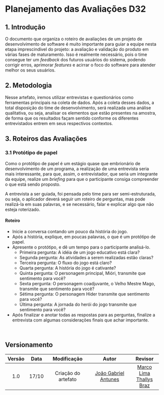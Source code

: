 # Planejamento das Avaliações D32

## 1. Introdução
O documento que organiza o roteiro de avaliações de um projeto de desenvolvimento de software é muito importante para guiar a equipe nesta etapa imprescindível do projeto: a avaliação e validação do produto em várias fases de maturamento. Isso é realmente necessário, pois o time consegue ter um *feedback* dos futuros usuários do sistema, podendo corrigir erros, aprimorar *features* e acirrar o foco do software para atender melhor os seus usuários.

## 2. Metodologia
Nesse artefato, iremos utilizar entrevistas e questionários como ferramentas principais na coleta de dados. Após a coleta desses dados, a total disposição do time de desenvolvimento, será realizada uma análise qualitativa, ou seja, analisar os elementos que estão presentes na amostra, de forma que os resultados façam sentido conforme os diferentes entrevistados entrem em seus respectivos contextos.

## 3. Roteiros das Avaliações
### 3.1 Protótipo de papel
Como o protótipo de papel é um estágio quase que embrionário de desenvolvimento de um programa, a realização de uma entrevista seria mais interessante, para que, assim, o entrevistador, que seria um integrante da equipe, realize um *briefing* para que o participante consiga compreender o que está sendo proposto.

A entrevista a ser guiada, foi pensada pelo time para ser semi-estruturada, ou seja, o aplicador deverá seguir um roteiro de perguntas, mas pode realizá-la em suas palavras, e se necessário, falar e explicar algo que não esteja roterizado.

#### **Roteiro**
- Inicie a conversa contando um pouco da história do jogo.
- Após a história, explique, em poucas palavras, o que é um protótipo de papel.
- Apresente o protótipo, e dê um tempo para o participante analisá-lo.
    * Primeira pergunta: A idéia de um jogo educativo está clara?
    * Segunda pergunta: As atividades a serem realizadas estão claras?
    * Terceira pergunta: O fluxo do jogo está claro?
    * Quarta pergunta: A história do jogo é cativante?
    * Quinta pergunta: O personagem principal, Mióri, transmite que sentimento para você?
    * Sexta pergunta: O personagem coadjuvante, o Velho Mestre Mago, transmite que sentimento para você?
    * Sétima pergunta: O personagem Hider transmite que sentimento para você?
    * Última pergunta: A jornada do herói do jogo transmite que sentimento para você?
- Após finalizar e anotar todas as respostas para as perguntas, finalize a entrevista com algumas considerações finais que achar importante.
<br>

## Versionamento
| Versão | Data | Modificação | Autor | Revisor |
| :---: | :---: | :---: | :---: | :---: |
| 1.0 | 17/10 | Criação do artefato  | [João Gabriel Antunes](https://github.com/flyerjohn) | [Marco Lima](https://github.com/markinlimac) <br> [Thallys Braz](https://github.com/thallysbraz)|
